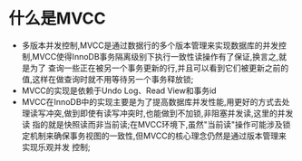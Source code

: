 # 什么是MVCC
  - 多版本并发控制,MVCC是通过数据行的多个版本管理来实现数据库的并发控制,MVCC使得InnoDB事务隔离级别下执行一致性读操作有了保证,换言之,就是为了
  查询一些正在被另一个事务更新的行,并且可以看到它们被更新之前的值,这样在做查询时就不用等待另一个事务释放锁;
  - MVCC的实现是依赖于Undo Log、Read View和事务id
  - MVCC在InnoDB中的实现主要是为了提高数据库并发性能,用更好的方式去处理读写冲突,做到即使有读写冲突时,也能做到不加锁,非阻塞并发读,这里的并发读
  指的就是快照读而非当前读;在MVCC环境下,虽然"当前读"操作可能涉及锁定机制来确保事务视图的一致性,但MVCC的核心理念仍然是通过版本管理来实现乐观并发
  控制;